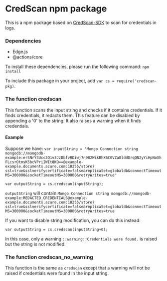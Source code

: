 # CredScan npm package

This is a npm package based on [CredScan-SDK](https://msazure.visualstudio.com/One/_git/SecEng-CredScan-SDK?version=GBdev) to scan for credentials in logs.

### Dependencies
* Edge.js
* @actions/core

To install these dependencies, please run the following command:
`npm install`

To include this package in your project, add `var cs = require('credscan-pkg)`.

### The function credscan
This function scans the input string and checks if it contains credentials. If it finds credentials, it redacts them. This feature can be disabled by appending a '0' to the string. It also raises a warning when it finds credentials.
#### Example

Suppose we have:
`var inputString = 'Mongo Connection string mongodb://mongodb-example:erSNrY3Ucc3Q1v3JzDbfvRDiwj7n082WikBhX6C0VZa8lddDrqQN2yYiHpNoXhFLcsrOtmsK5bcVPriIWIt8KQ==@example-example.documents.azure.com:10255/store?ssl=true&sslverifycertificate=false&replicaSet=globaldb&connectTimeoutMS=300000&socketTimeoutMS=300000&retryWrites=true'`

`var outputString = cs.credscan(inputString);`

`outputString` will contain `Mongo Connection string mongodb://mongodb-example:REDACTED_CREDENTIALS@example-example.documents.azure.com:10255/store?ssl=true&sslverifycertificate=false&replicaSet=globaldb&connectTimeoutMS=300000&socketTimeoutMS=300000&retryWrites=true`

If you want to disable string modification, you can do this instead:

`var outputString = cs.credscan(inputString+0);`

In this case, only a warning `::warning::Credentials were found.` is raised but the string is not modified.

### The function credscan_no_warning
This function is the same as `credscan` except that a warning will not be raised if credentials were found in the input string.
